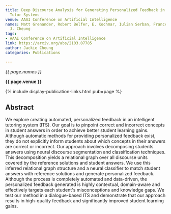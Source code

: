 ```yaml
---
title: Deep Discourse Analysis for Generating Personalized Feedback in Intelligent
  Tutor Systems
venue: AAAI Conference on Artificial Intelligence
names: Matt Grenander, Robert Belfer, E. Kochmar, Iulian Serban, Franccois St-Hilaire,
  J. Cheung
tags:
- AAAI Conference on Artificial Intelligence
link: https://arxiv.org/abs/2103.07785
author: Jackie Cheung
categories: Publications

---
```


*{{ page.names }}*

**{{ page.venue }}**

{% include display-publication-links.html pub=page %}

## Abstract

We explore creating automated, personalized feedback in an intelligent tutoring system (ITS). Our goal is to pinpoint correct and incorrect concepts in student answers in order to achieve better student learning gains. Although automatic methods for providing personalized feedback exist, they do not explicitly inform students about which concepts in their answers are correct or incorrect. Our approach involves decomposing students answers using neural discourse segmentation and classification techniques. This decomposition yields a relational graph over all discourse units covered by the reference solutions and student answers. We use this inferred relational graph structure and a neural classifier to match student answers with reference solutions and generate personalized feedback. Although the process is completely automated and data-driven, the personalized feedback generated is highly contextual, domain-aware and effectively targets each student's misconceptions and knowledge gaps. We test our method in a dialogue-based ITS and demonstrate that our approach results in high-quality feedback and significantly improved student learning gains.